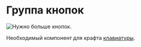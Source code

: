 # Группа кнопок

![Нужно больше кнопок.](oredict:oc:materialButtonGroup)

Необходимый компонент для крафта [клавиатуры](../block/keyboard.md).

